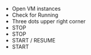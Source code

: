 - Open VM instances
- Check for Running
- Three dots upper right corner
- STOP
- STOP
- START / RESUME
- START
